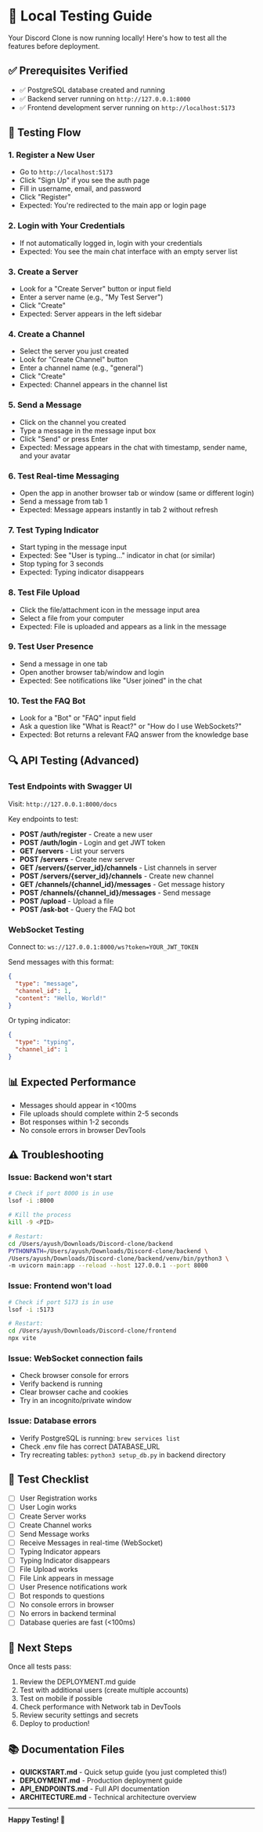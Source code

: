 # 🧪 Local Testing Guide

Your Discord Clone is now running locally! Here's how to test all the features before deployment.

## ✅ Prerequisites Verified
- ✅ PostgreSQL database created and running
- ✅ Backend server running on `http://127.0.0.1:8000`
- ✅ Frontend development server running on `http://localhost:5173`

## 🚀 Testing Flow

### 1. **Register a New User**
   - Go to `http://localhost:5173`
   - Click "Sign Up" if you see the auth page
   - Fill in username, email, and password
   - Click "Register"
   - Expected: You're redirected to the main app or login page

### 2. **Login with Your Credentials**
   - If not automatically logged in, login with your credentials
   - Expected: You see the main chat interface with an empty server list

### 3. **Create a Server**
   - Look for a "Create Server" button or input field
   - Enter a server name (e.g., "My Test Server")
   - Click "Create"
   - Expected: Server appears in the left sidebar

### 4. **Create a Channel**
   - Select the server you just created
   - Look for "Create Channel" button
   - Enter a channel name (e.g., "general")
   - Click "Create"
   - Expected: Channel appears in the channel list

### 5. **Send a Message**
   - Click on the channel you created
   - Type a message in the message input box
   - Click "Send" or press Enter
   - Expected: Message appears in the chat with timestamp, sender name, and your avatar

### 6. **Test Real-time Messaging**
   - Open the app in another browser tab or window (same or different login)
   - Send a message from tab 1
   - Expected: Message appears instantly in tab 2 without refresh

### 7. **Test Typing Indicator**
   - Start typing in the message input
   - Expected: See "User is typing..." indicator in chat (or similar)
   - Stop typing for 3 seconds
   - Expected: Typing indicator disappears

### 8. **Test File Upload**
   - Click the file/attachment icon in the message input area
   - Select a file from your computer
   - Expected: File is uploaded and appears as a link in the message

### 9. **Test User Presence**
   - Send a message in one tab
   - Open another browser tab/window and login
   - Expected: See notifications like "User joined" in the chat

### 10. **Test the FAQ Bot**
   - Look for a "Bot" or "FAQ" input field
   - Ask a question like "What is React?" or "How do I use WebSockets?"
   - Expected: Bot returns a relevant FAQ answer from the knowledge base

## 🔍 API Testing (Advanced)

### Test Endpoints with Swagger UI
Visit: `http://127.0.0.1:8000/docs`

Key endpoints to test:
- **POST /auth/register** - Create a new user
- **POST /auth/login** - Login and get JWT token
- **GET /servers** - List your servers
- **POST /servers** - Create new server
- **GET /servers/{server_id}/channels** - List channels in server
- **POST /servers/{server_id}/channels** - Create new channel
- **GET /channels/{channel_id}/messages** - Get message history
- **POST /channels/{channel_id}/messages** - Send message
- **POST /upload** - Upload a file
- **POST /ask-bot** - Query the FAQ bot

### WebSocket Testing
Connect to: `ws://127.0.0.1:8000/ws?token=YOUR_JWT_TOKEN`

Send messages with this format:
```json
{
  "type": "message",
  "channel_id": 1,
  "content": "Hello, World!"
}
```

Or typing indicator:
```json
{
  "type": "typing",
  "channel_id": 1
}
```

## 📊 Expected Performance
- Messages should appear in <100ms
- File uploads should complete within 2-5 seconds
- Bot responses within 1-2 seconds
- No console errors in browser DevTools

## ⚠️ Troubleshooting

### Issue: Backend won't start
```bash
# Check if port 8000 is in use
lsof -i :8000

# Kill the process
kill -9 <PID>

# Restart:
cd /Users/ayush/Downloads/Discord-clone/backend
PYTHONPATH=/Users/ayush/Downloads/Discord-clone/backend \
/Users/ayush/Downloads/Discord-clone/backend/venv/bin/python3 \
-m uvicorn main:app --reload --host 127.0.0.1 --port 8000
```

### Issue: Frontend won't load
```bash
# Check if port 5173 is in use
lsof -i :5173

# Restart:
cd /Users/ayush/Downloads/Discord-clone/frontend
npx vite
```

### Issue: WebSocket connection fails
- Check browser console for errors
- Verify backend is running
- Clear browser cache and cookies
- Try in an incognito/private window

### Issue: Database errors
- Verify PostgreSQL is running: `brew services list`
- Check .env file has correct DATABASE_URL
- Try recreating tables: `python3 setup_db.py` in backend directory

## 📝 Test Checklist

- [ ] User Registration works
- [ ] User Login works
- [ ] Create Server works
- [ ] Create Channel works
- [ ] Send Message works
- [ ] Receive Messages in real-time (WebSocket)
- [ ] Typing Indicator appears
- [ ] Typing Indicator disappears
- [ ] File Upload works
- [ ] File Link appears in message
- [ ] User Presence notifications work
- [ ] Bot responds to questions
- [ ] No console errors in browser
- [ ] No errors in backend terminal
- [ ] Database queries are fast (<100ms)

## 🎯 Next Steps

Once all tests pass:
1. Review the DEPLOYMENT.md guide
2. Test with additional users (create multiple accounts)
3. Test on mobile if possible
4. Check performance with Network tab in DevTools
5. Review security settings and secrets
6. Deploy to production!

## 📚 Documentation Files

- **QUICKSTART.md** - Quick setup guide (you just completed this!)
- **DEPLOYMENT.md** - Production deployment guide
- **API_ENDPOINTS.md** - Full API documentation
- **ARCHITECTURE.md** - Technical architecture overview

---

**Happy Testing! 🚀**
